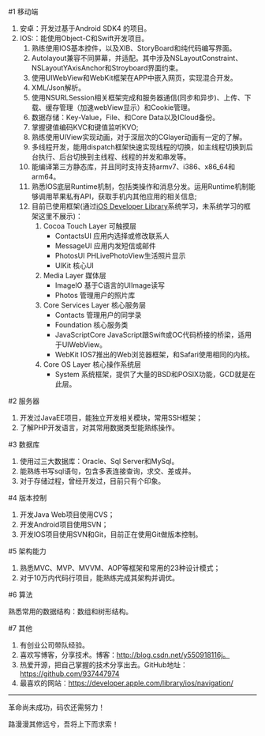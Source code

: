 #1 移动端
1. 安卓：开发过基于Android SDK4 的项目。
2. IOS:：能使用Object-C和Swift开发项目。
    1. 熟练使用IOS基本控件，以及XIB、StoryBoard和纯代码编写界面。
    2. Autolayout兼容不同屏幕，并适配。其中涉及NSLayoutConstraint、NSLayoutYAxisAnchor和Stroyboard界面约束。
    3. 使用UIWebView和WebKit框架在APP中嵌入网页，实现混合开发。
    4. XML/Json解析。
    5. 使用NSURLSession相关框架完成和服务器通信(同步和异步)、上传、下载、缓存管理（加速webView显示）和Cookie管理。
    6. 数据存储：Key-Value，File、和Core Data以及ICloud备份。
    7. 掌握键值编码KVC和键值监听KVO;
    8. 熟练使用UIView实现动画，对于深层次的CGlayer动画有一定的了解。
    9. 多线程开发，能用dispatch框架快速实现线程的切换，如主线程切换到后台执行、后台切换到主线程、线程的并发和串发等。
    10. 能编译第三方静态库，并且同时支持支持armv7、i386、x86_64和arm64。
    11. 熟悉IOS底层Runtime机制，包括类操作和消息分发。运用Runtime机制能够调用苹果私有API，获取手机内其他应用的相关信息; 
    12. 目前已使用框架(通过[iOS Developer Library](https://developer.apple.com/library/ios/navigation/)系统学习，未系统学习的框架这里不展示)：
        1. Cocoa Touch Layer 可触摸层
            - ContactsUI 应用内选择或修改联系人
            - MessageUI 应用内发短信或邮件
            - PhotosUI PHLivePhotoView生活照片显示
            - UIKit 核心UI
        2. Media Layer 媒体层
            - ImageIO 基于C语言的UIImage读写
            - Photos 管理用户的照片库
        3. Core Services Layer 核心服务层
            - Contacts 管理用户的同学录
            - Foundation 核心服务类
            - JavaScriptCore JavaScript跟Swift或OC代码桥接的桥梁，适用于UIWebView。
            - WebKit IOS7推出的Web浏览器框架，和Safari使用相同的内核。
        4. Core OS Layer 核心操作系统层
            - System 系统框架，提供了大量的BSD和POSIX功能，GCD就是在此层。

#2 服务器

1. 开发过JavaEE项目，能独立开发相关模块，常用SSH框架；
2. 了解PHP开发语言，对其常用数据类型能熟练操作。

#3 数据库

1. 使用过三大数据库：Oracle、Sql Server和MySql。
2. 能熟练书写sql语句，包含多表连接查询，求交、差或并。
3. 对于存储过程，曾经开发过，目前只有个印象。

#4 版本控制

1. 开发Java Web项目使用CVS；
2. 开发Android项目使用SVN；
3. 开发IOS项目使用SVN和Git，目前正在使用Git做版本控制。

#5 架构能力

1. 熟悉MVC、MVP、MVVM、AOP等框架和常用的23种设计模式；
2. 对于10万内代码行项目，能熟练完成其架构并调优。

#6 算法

熟悉常用的数据结构：数组和树形结构。

#7 其他

1. 有创业公司带队经验。
2. 喜欢写博客，分享技术。博客：http://blog.csdn.net/y550918116j。
3. 热爱开源，把自己掌握的技术分享出去。GitHub地址：https://github.com/937447974
4. 最喜欢的网站：https://developer.apple.com/library/ios/navigation/

----------

革命尚未成功，码农还需努力！

路漫漫其修远兮，吾将上下而求索！